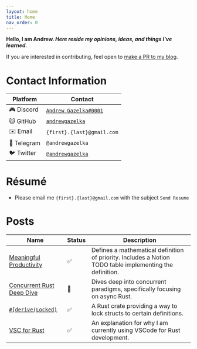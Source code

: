 ```yaml
---
layout: home
title: Home
nav_order: 0
---
```


**Hello, I am Andrew. _Here reside my opinions, ideas, and things I've learned._**

If you are interested in contributing, feel open to [make a PR to my blog](https://github.com/andrewgazelka/andrewgazelka.github.io). 

# Contact Information

| Platform    | Contact                                                               |
| ----------  | --------------------------------------------------------------------- |
| 🎮 Discord  | [`Andrew Gazelka#0001`](https://discord.com/users/190500764106358784) |
| 🐱 GitHub   | [`andrewgazelka`](https://github.com/andrewgazelka)                   |
| ✉️  Email    | `{first}.{last}@gmail.com`                                            |
| 💬 Telegram | `@andrewgazelka`                                                      |
| 🐦 Twitter  | [`@andrewgazelka`](https://twitter.com/andrewgazelka)                 |

# Résumé

- Please email me `{first}.{last}@gmail.com` with the subject `Send Resume`

# Posts

| Name                                                     | Status | Description                                                                                              |
| ----------                                               | ---    | ---------------------------------------------------------------------                                    |
| [Meaningful Productivity](posts/meaningful-productivity) | ✅     | Defines a mathematical definition of priority. Includes a Notion TODO table implementing the definition. |
| [Concurrent Rust Deep Dive](posts/concurrent-rust)       | 🔨     | Dives deep into concurrent paradigms, specifically focusing on async Rust.                               |
| [`#[derive(Locked)`](posts/locked)                       | ✅     | A Rust crate providing a way to lock structs to certain definitions.                                     |
| [VSC for Rust](posts/vsc-rust)                           | ✅     | An explanation for why I am currently using VSCode for Rust development.                                 |

